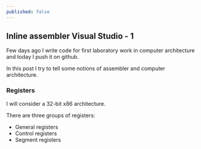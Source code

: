 ```yaml
---
published: false
---
```

## Inline assembler Visual Studio - 1

Few days ago I write code for first laboratory work in computer architecture and today I push it on github.

In this post I try to tell some notions of assembler and computer architecture.

### Registers
I will consider a 32-bit x86 architecture.

There are three groups of registers:
- General registers
- Control registers
- Segment registers
